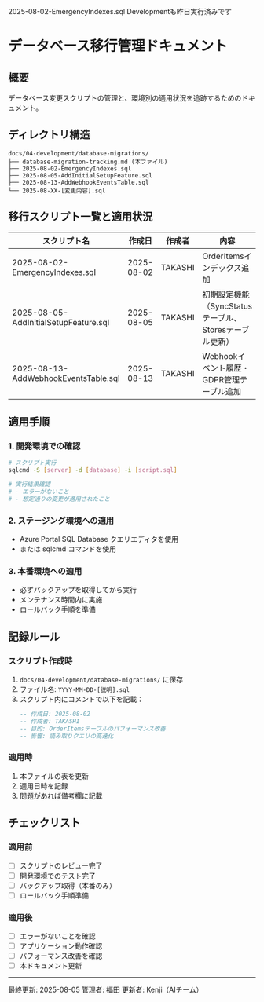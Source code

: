 2025-08-02-EmergencyIndexes.sql
Developmentも昨日実行済みです

# データベース移行管理ドキュメント

## 概要
データベース変更スクリプトの管理と、環境別の適用状況を追跡するためのドキュメント。

## ディレクトリ構造
```
docs/04-development/database-migrations/
├── database-migration-tracking.md (本ファイル)
├── 2025-08-02-EmergencyIndexes.sql
├── 2025-08-05-AddInitialSetupFeature.sql
├── 2025-08-13-AddWebhookEventsTable.sql
└── 2025-08-XX-[変更内容].sql
```

## 移行スクリプト一覧と適用状況

| スクリプト名 | 作成日 | 作成者 | 内容 | Development | Staging | Production |
|------------|--------|--------|------|-------------|---------|------------|
| 2025-08-02-EmergencyIndexes.sql | 2025-08-02 | TAKASHI | OrderItemsインデックス追加 | ✅ 適用済 (2025-08-04) | ⏳ 未適用 | ⏳ 未適用 |
| 2025-08-05-AddInitialSetupFeature.sql | 2025-08-05 | TAKASHI | 初期設定機能（SyncStatusテーブル、Storesテーブル更新） | ✅ 適用済 (2025-08-05 10:00) | ⏳ 未適用 | ⏳ 未適用 |
| 2025-08-13-AddWebhookEventsTable.sql | 2025-08-13 | TAKASHI | Webhookイベント履歴・GDPR管理テーブル追加 | ⏳ 未適用 | ⏳ 未適用 | ⏳ 未適用 |

## 適用手順

### 1. 開発環境での確認
```bash
# スクリプト実行
sqlcmd -S [server] -d [database] -i [script.sql]

# 実行結果確認
# - エラーがないこと
# - 想定通りの変更が適用されたこと
```

### 2. ステージング環境への適用
- Azure Portal SQL Database クエリエディタを使用
- または sqlcmd コマンドを使用

### 3. 本番環境への適用
- 必ずバックアップを取得してから実行
- メンテナンス時間内に実施
- ロールバック手順を準備

## 記録ルール

### スクリプト作成時
1. `docs/04-development/database-migrations/` に保存
2. ファイル名: `YYYY-MM-DD-[説明].sql`
3. スクリプト内にコメントで以下を記載：
   ```sql
   -- 作成日: 2025-08-02
   -- 作成者: TAKASHI
   -- 目的: OrderItemsテーブルのパフォーマンス改善
   -- 影響: 読み取りクエリの高速化
   ```

### 適用時
1. 本ファイルの表を更新
2. 適用日時を記録
3. 問題があれば備考欄に記載

## チェックリスト

### 適用前
- [ ] スクリプトのレビュー完了
- [ ] 開発環境でのテスト完了
- [ ] バックアップ取得（本番のみ）
- [ ] ロールバック手順準備

### 適用後
- [ ] エラーがないことを確認
- [ ] アプリケーション動作確認
- [ ] パフォーマンス改善を確認
- [ ] 本ドキュメント更新

---

最終更新: 2025-08-05
管理者: 福田
更新者: Kenji（AIチーム）